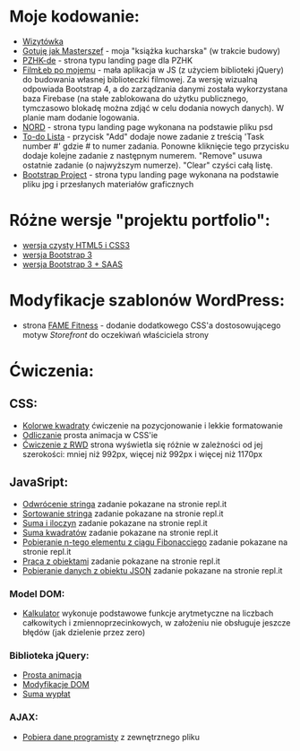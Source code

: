 # Moje kodowanie:
- [Wizytówka](https://katarzynaizak.github.io/business-card/) 
- [Gotuję jak Masterszef](https://katarzynaizak.github.io/masterszef/) - moja "książka kucharska" (w trakcie budowy)
- [PZHK-de](https://katarzynaizak.github.io/landingpage/pzhk-de/) - strona typu landing page dla PZHK
- [FilmŁeb po mojemu](https://katarzynaizak.github.io/filmleb/) - mała aplikacja w JS (z użyciem biblioteki jQuery) do budowania własnej biblioteczki filmowej. Za wersję wizualną odpowiada Bootstrap 4, a do zarządzania danymi została wykorzystana baza Firebase (na stałe zablokowana do użytku publicznego, tymczasowo blokadę można zdjąć w celu dodania nowych danych). W planie mam dodanie logowania.
- [NORD](https://katarzynaizak.github.io/rekrutacja/landingpage-nord/) - strona typu landing page wykonana na podstawie pliku psd
- [To-do Lista](https://katarzynaizak.github.io/rekrutacja/mdbootstrap-todolist/) - przycisk "Add" dodaje nowe zadanie z treścią 'Task number #' gdzie # to numer zadania. Ponowne kliknięcie tego przycisku dodaje kolejne zadanie z następnym numerem. "Remove" usuwa ostatnie zadanie (o najwyższym numerze). "Clear" czyści całą listę.
- [Bootstrap Project](https://katarzynaizak.github.io/landingpage/bootstrap-project/index.html) - strona typu landing page wykonana na podstawie pliku jpg i przesłanych materiałów graficznych

# Różne wersje "projektu portfolio":
- [wersja czysty HTML5 i CSS3](https://katarzynaizak.github.io/landingpage/projekt-portfolio/html-css/index.html)
- [wersja Bootstrap 3](https://katarzynaizak.github.io/landingpage/projekt-portfolio/bootstrap/index.html)
- [wersja Bootstrap 3 + SAAS](https://katarzynaizak.github.io/landingpage/projekt-portfolio/bootstrap-sass/index.html)

# Modyfikacje szablonów WordPress:
- strona [FAME Fitness](http://www.famefitness.pl/) - dodanie dodatkowego CSS'a dostosowującego motyw *Storefront* do oczekiwań właściciela strony

# Ćwiczenia:

## CSS:
- [Kolorwe kwadraty](https://katarzynaizak.github.io/kurs-fed/zadania-domowe/3-css-pozycjonowanie-i-kolory/) ćwiczenie na pozycjonowanie i lekkie formatowanie
- [Odliczanie](https://katarzynaizak.github.io/kurs-fed/zadania-domowe/3-css-odliczanie/) prosta animacja w CSS'ie
- [Ćwiczenie z RWD](https://katarzynaizak.github.io/kurs-fed/zadania-domowe/3-css-rwd/) strona wyświetla się różnie w zależności od jej szerokości: mniej niż 992px, więcej niż 992px i więcej niż 1170px

## JavaSript:
- [Odwrócenie stringa](https://repl.it/@katarzynaizak/4-js-odwroc-string) zadanie pokazane na stronie repl.it
- [Sortowanie stringa](https://repl.it/@katarzynaizak/4-js-sortuj-string) zadanie pokazane na stronie repl.it
- [Suma i iloczyn](https://repl.it/@katarzynaizak/4-js-suma-iloczyn) zadanie pokazane na stronie repl.it
- [Suma kwadratów](https://repl.it/@katarzynaizak/4-js-suma-kwadratow) zadanie pokazane na stronie repl.it
- [Pobieranie n-tego elementu z ciągu Fibonacciego](https://repl.it/@katarzynaizak/4-js-element-fibonacci) zadanie pokazane na stronie repl.it
- [Praca z obiektami](https://repl.it/@katarzynaizak/4-js-obiekty-ksiazka) zadanie pokazane na stronie repl.it
- [Pobieranie danych z obiektu JSON](https://repl.it/@katarzynaizak/4-js-obiekt-json) zadanie pokazane na stronie repl.it

### Model DOM:
- [Kalkulator](https://katarzynaizak.github.io/kurs-fed/zadania-domowe/5-model-dom-kalkulator/) wykonuje podstawowe funkcje arytmetyczne na liczbach całkowitych i zmiennoprzecinkowych, w założeniu nie obsługuje jeszcze błędów (jak dzielenie przez zero)

### Biblioteka jQuery:
- [Prosta animacja](https://katarzynaizak.github.io/kurs-fed/zadania-domowe/6-jquery-animacja/)
- [Modyfikacje DOM](https://katarzynaizak.github.io/kurs-fed/zadania-domowe/6-jquery-modyfikacja-dom/)
- [Suma wypłat](https://katarzynaizak.github.io/kurs-fed/zadania-domowe/6-jquery-suma-wyplat/)

### AJAX:
- [Pobiera dane programisty](https://katarzynaizak.github.io/kurs-fed/zadania-domowe/7-ajax-pobierz-dane-programisty/) z zewnętrznego pliku
